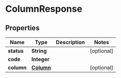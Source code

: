 
# ColumnResponse

## Properties
Name | Type | Description | Notes
------------ | ------------- | ------------- | -------------
**status** | **String** |  |  [optional]
**code** | **Integer** |  | 
**column** | [**Column**](Column.md) |  |  [optional]




